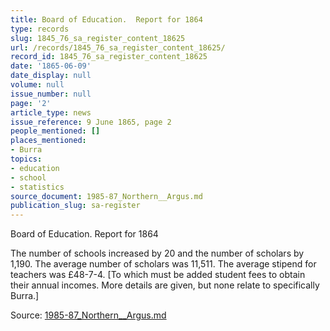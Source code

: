 ```yaml
---
title: Board of Education.  Report for 1864
type: records
slug: 1845_76_sa_register_content_18625
url: /records/1845_76_sa_register_content_18625/
record_id: 1845_76_sa_register_content_18625
date: '1865-06-09'
date_display: null
volume: null
issue_number: null
page: '2'
article_type: news
issue_reference: 9 June 1865, page 2
people_mentioned: []
places_mentioned:
- Burra
topics:
- education
- school
- statistics
source_document: 1985-87_Northern__Argus.md
publication_slug: sa-register
---
```


Board of Education.  Report for 1864

The number of schools increased by 20 and the number of scholars by 1,190.  The average number of scholars was 11,511.  The average stipend for teachers was £48-7-4.  [To which must be added student fees to obtain their annual incomes.  More details are given, but none relate to specifically Burra.]

Source: [1985-87_Northern__Argus.md](/downloads/markdown/1985-87_Northern__Argus.md)
